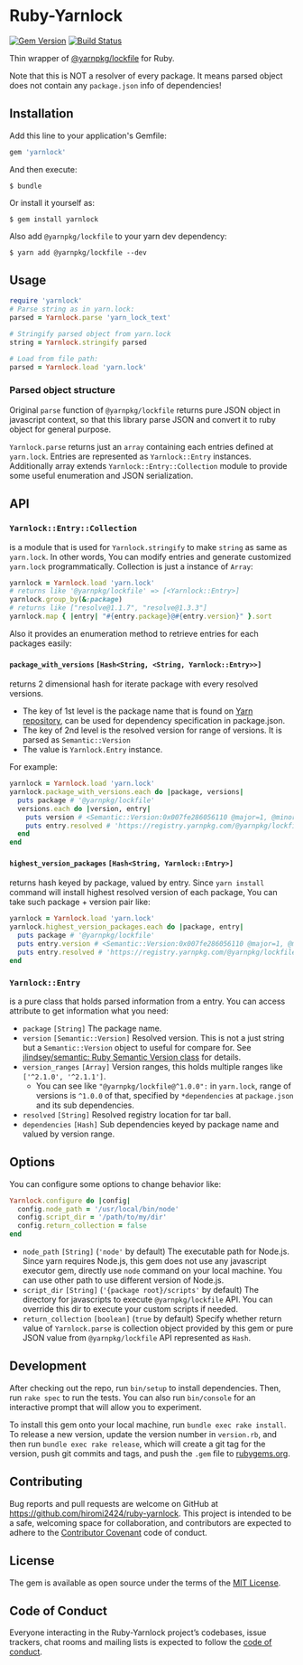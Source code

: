 # Ruby-Yarnlock

[![Gem Version](https://badge.fury.io/rb/yarnlock.svg)](https://badge.fury.io/rb/yarnlock)
[![Build Status](https://travis-ci.org/hiromi2424/ruby-yarnlock.svg?branch=master)](https://travis-ci.org/hiromi2424/ruby-yarnlock)

Thin wrapper of [@yarnpkg/lockfile](https://yarnpkg.com/en/package/@yarnpkg/lockfile) for Ruby.

Note that this is NOT a resolver of every package.
It means parsed object does not contain any `package.json` info of dependencies!

## Installation

Add this line to your application's Gemfile:

```ruby
gem 'yarnlock'
```

And then execute:

    $ bundle

Or install it yourself as:

    $ gem install yarnlock

Also add `@yarnpkg/lockfile` to your yarn dev dependency:

    $ yarn add @yarnpkg/lockfile --dev


## Usage

```ruby
require 'yarnlock'
# Parse string as in yarn.lock:
parsed = Yarnlock.parse 'yarn_lock_text'

# Stringify parsed object from yarn.lock
string = Yarnlock.stringify parsed

# Load from file path:
parsed = Yarnlock.load 'yarn.lock'
```

### Parsed object structure

Original `parse` function of `@yarnpkg/lockfile` returns pure JSON object in javascript context, so that this library parse JSON and convert it to ruby object for general purpose.

`Yarnlock.parse` returns just an `array` containing each entries defined at `yarn.lock`. Entries are represented as `Yarnlock::Entry` instances. Additionally array extends `Yarnlock::Entry::Collection` module to provide some useful enumeration and JSON serialization.

## API

### `Yarnlock::Entry::Collection`

is a module that is used for `Yarnlock.stringify` to make `string` as same as `yarn.lock`. In other words, You can modify entries and generate customized `yarn.lock` programmatically. Collection is just a instance of `Array`:

```ruby
yarnlock = Yarnlock.load 'yarn.lock'
# returns like '@yarnpkg/lockfile' => [<Yarnlock::Entry>]
yarnlock.group_by(&:package)
# returns like ["resolve@1.1.7", "resolve@1.3.3"]
yarnlock.map { |entry| "#{entry.package}@#{entry.version}" }.sort
```

Also it provides an enumeration method to retrieve entries for each packages easily:

#### `package_with_versions` `[Hash<String, <String, Yarnlock::Entry>>]`

returns 2 dimensional hash for iterate package with every resolved versions.

- The key of 1st level is the package name that is found on [Yarn repository](https://yarnpkg.com), can be used for dependency specification in package.json.
- The key of 2nd level is the resolved version for range of versions. It is parsed as `Semantic::Version`
- The value is `Yarnlock.Entry` instance.

For example:

```ruby
yarnlock = Yarnlock.load 'yarn.lock'
yarnlock.package_with_versions.each do |package, versions|
  puts package # '@yarnpkg/lockfile'
  versions.each do |version, entry|
    puts version # <Semantic::Version:0x007fe286056110 @major=1, @minor=0, @patch=0, @pre=nil, @build=nil, @version="1.0.0">
    puts entry.resolved # 'https://registry.yarnpkg.com/@yarnpkg/lockfile/-/lockfile-1.0.0.tgz#33d1dbb659a23b81f87f048762b35a446172add3'
  end
end
```

#### `highest_version_packages` `[Hash<String, Yarnlock::Entry>]`

returns hash keyed by package, valued by entry. Since `yarn install` command will install highest resolved version of each package, You can take such package + version pair like:

```ruby
yarnlock = Yarnlock.load 'yarn.lock'
yarnlock.highest_version_packages.each do |package, entry|
  puts package # '@yarnpkg/lockfile'
  puts entry.version # <Semantic::Version:0x007fe286056110 @major=1, @minor=0, @patch=0, @pre=nil, @build=nil, @version="1.0.0">
  puts entry.resolved # 'https://registry.yarnpkg.com/@yarnpkg/lockfile/-/lockfile-1.0.0.tgz#33d1dbb659a23b81f87f048762b35a446172add3'
end
```

### `Yarnlock::Entry`

is a pure class that holds parsed information from a entry. You can access attribute to get information what you need:

- `package` `[String]` The package name.
- `version` `[Semantic::Version]` Resolved version. This is not a just string but a `Semantic::Version` object to useful for compare for. See  [jlindsey/semantic: Ruby Semantic Version class](https://github.com/jlindsey/semantic/) for details.
- `version_ranges` `[Array]` Version ranges, this holds multiple ranges like `['^2.1.0', '^2.1.1']`.
  - You can see like `"@yarnpkg/lockfile@^1.0.0":` in `yarn.lock`, range of versions is `^1.0.0` of that, specified by `*dependencies` at `package.json` and its sub dependencies.
- `resolved` `[String]` Resolved registry location for tar ball.
- `dependencies` `[Hash]` Sub dependencies keyed by package name and valued by version range.

## Options

You can configure some options to change behavior like:

```ruby
Yarnlock.configure do |config|
  config.node_path = '/usr/local/bin/node'
  config.script_dir = '/path/to/my/dir'
  config.return_collection = false
end
```

- `node_path` `[String]` (`'node'` by default) The executable path for Node.js. Since yarn requires Node.js, this gem does not use any javascript executor gem, directly use `node` command on your local machine. You can use other path to use different version of Node.js.
- `script_dir` `[String]` (`'{package root}/scripts'` by default) The directory for javascripts to execute `@yarnpkg/lockfile` API. You can override this dir to execute your custom scripts if needed.
- `return_collection` `[boolean]` (`true` by default) Specify whether return value of `Yarnlock.parse` is collection object provided by this gem or pure JSON value from `@yarnpkg/lockfile` API represented as `Hash`.


## Development

After checking out the repo, run `bin/setup` to install dependencies. Then, run `rake spec` to run the tests. You can also run `bin/console` for an interactive prompt that will allow you to experiment.

To install this gem onto your local machine, run `bundle exec rake install`. To release a new version, update the version number in `version.rb`, and then run `bundle exec rake release`, which will create a git tag for the version, push git commits and tags, and push the `.gem` file to [rubygems.org](https://rubygems.org).

## Contributing

Bug reports and pull requests are welcome on GitHub at https://github.com/hiromi2424/ruby-yarnlock. This project is intended to be a safe, welcoming space for collaboration, and contributors are expected to adhere to the [Contributor Covenant](http://contributor-covenant.org) code of conduct.

## License

The gem is available as open source under the terms of the [MIT License](https://opensource.org/licenses/MIT).

## Code of Conduct

Everyone interacting in the Ruby-Yarnlock project’s codebases, issue trackers, chat rooms and mailing lists is expected to follow the [code of conduct](https://github.com/hiromi2424/ruby-yarnlock/blob/master/CODE_OF_CONDUCT.md).
